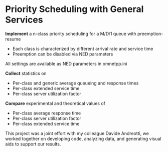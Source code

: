 # Priority Scheduling with General Services

**Implement** a n-class priority scheduling for a M/D/1 queue with preemption-resume
- Each class is characterized by different arrival rate and service time
- Preemption can be disabled via NED parameters
  
All settings are available as NED parameters in omnetpp.ini

**Collect** statistics on
- Per-class and generic average queueing and response times
- Per-class extended service time
- Per-class server utilization factor

**Compare** experimental and theoretical values of
- Per-class average response time
- Per-class server utilization factor
- Per-class extended service time

This project was a joint effort with my colleague Davide Andreotti, we worked together on developing code, analyzing data, and generating visual aids to support our results.
